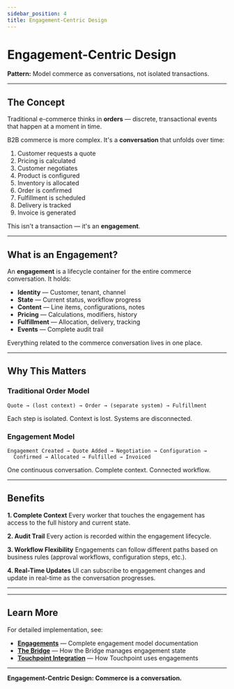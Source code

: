 ```yaml
---
sidebar_position: 4
title: Engagement-Centric Design
---
```


# Engagement-Centric Design
**Pattern:** Model commerce as conversations, not isolated transactions.

---

## The Concept

Traditional e-commerce thinks in **orders** — discrete, transactional events that happen at a moment in time.

B2B commerce is more complex. It's a **conversation** that unfolds over time:

1. Customer requests a quote
2. Pricing is calculated
3. Customer negotiates
4. Product is configured
5. Inventory is allocated
6. Order is confirmed
7. Fulfillment is scheduled
8. Delivery is tracked
9. Invoice is generated

This isn't a transaction — it's an **engagement**.

---

## What is an Engagement?

An **engagement** is a lifecycle container for the entire commerce conversation. It holds:

- **Identity** — Customer, tenant, channel
- **State** — Current status, workflow progress
- **Content** — Line items, configurations, notes
- **Pricing** — Calculations, modifiers, history
- **Fulfillment** — Allocation, delivery, tracking
- **Events** — Complete audit trail

Everything related to the commerce conversation lives in one place.

---

## Why This Matters

### Traditional Order Model
```
Quote → (lost context) → Order → (separate system) → Fulfillment
```
Each step is isolated. Context is lost. Systems are disconnected.

### Engagement Model
```
Engagement Created → Quote Added → Negotiation → Configuration → 
  Confirmed → Allocated → Fulfilled → Invoiced
```
One continuous conversation. Complete context. Connected workflow.

---

## Benefits

**1. Complete Context**
Every worker that touches the engagement has access to the full history and current state.

**2. Audit Trail**
Every action is recorded within the engagement lifecycle.

**3. Workflow Flexibility**
Engagements can follow different paths based on business rules (approval workflows, configuration steps, etc.).

**4. Real-Time Updates**
UI can subscribe to engagement changes and update in real-time as the conversation progresses.

---

---

## Learn More

For detailed implementation, see:

- **[Engagements](/core/engagements)** — Complete engagement model documentation
- **[The Bridge](/commercebridge/bridge)** — How the Bridge manages engagement state
- **[Touchpoint Integration](/touchpoint/commercebridge-integration)** — How Touchpoint uses engagements

---

**Engagement-Centric Design: Commerce is a conversation.**
